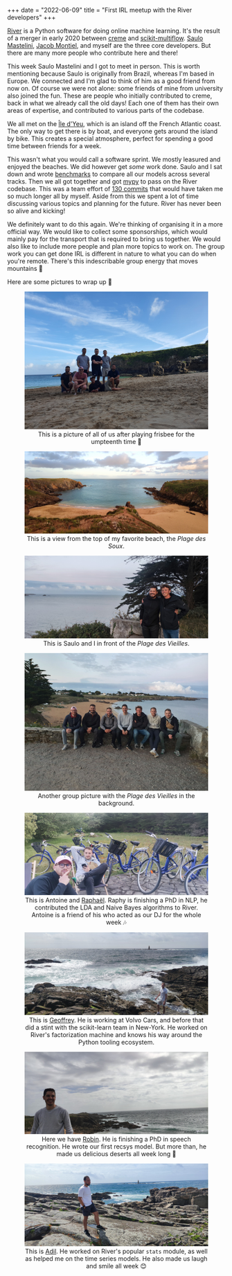 +++
date = "2022-06-09"
title = "First IRL meetup with the River developers"
+++

[River](https://github.com/online-ml/river/) is a Python software for doing online machine learning. It's the result of a merger in early 2020 between [creme](https://github.com/online-ml/river) and [scikit-multiflow](https://github.com/scikit-multiflow/scikit-multiflow). [Saulo Mastelini](https://github.com/smastelini), [Jacob Montiel](https://github.com/jacobmontiel), and myself are the three core developers. But there are many more people who contribute here and there!

This week Saulo Mastelini and I got to meet in person. This is worth mentioning because Saulo is originally from Brazil, whereas I'm based in Europe. We connected and I'm glad to think of him as a good friend from now on. Of course we were not alone: some friends of mine from university also joined the fun. These are people who initially contributed to creme, back in what we already call the old days! Each one of them has their own areas of expertise, and contributed to various parts of the codebase.

We all met on the [Île d'Yeu](https://www.google.com/maps/place/%C3%8Ele+d'Yeu,+85350+%C3%8Ele+d'Yeu/data=!4m2!3m1!1s0x4804dc14901b1eff:0x98a64666e3ee1a2f?sa=X&ved=2ahUKEwiKvpLgj6D4AhUFNxoKHdBlBQwQ8gF6BQiEARAB), which is an island off the French Atlantic coast. The only way to get there is by boat, and everyone gets around the island by bike. This creates a special atmosphere, perfect for spending a good time between friends for a week.

This wasn't what you would call a software sprint. We mostly leasured and enjoyed the beaches. We did however get *some* work done. Saulo and I sat down and wrote [benchmarks](https://riverml.xyz/0.11.1/benchmarks/) to compare all our models across several tracks. Then we all got together and got [mypy](http://mypy-lang.org/) to pass on the River codebase. This was a team effort of [130 commits](https://github.com/online-ml/river/pull/954) that would have taken me so much longer all by myself. Aside from this we spent a lot of time discussing various topics and planning for the future. River has never been so alive and kicking!

We definitely want to do this again. We're thinking of organising it in a more official way. We would like to collect some sponsorships, which would mainly pay for the transport that is required to bring us together. We would also like to include more people and plan more topics to work on. The group work you can get done IRL is different in nature to what you can do when you're remote. There's this indescribable group energy that moves mountains 🚀

Here are some pictures to wrap up 💫

<div align="center">
<figure>
    <img src="/img/blog/first-river-meetup/group.jpg">
    <figcaption>This is a picture of all of us after playing frisbee for the umpteenth time 🥏</figcaption>
</figure>
</div>

<div align="center">
<figure>
    <img src="/img/blog/first-river-meetup/soux.jpg">
    <figcaption>This is a view from the top of my favorite beach, the <i>Plage des Soux</i>.</figcaption>
</figure>
</div>

<div align="center">
<figure>
    <img src="/img/blog/first-river-meetup/saulo_and_i.jpg">
    <figcaption>This is Saulo and I in front of the <i>Plage des Vieilles</i>.</figcaption>
</figure>
</div>

<div align="center">
<figure>
    <img src="/img/blog/first-river-meetup/group2.jpg">
    <figcaption>Another group picture with the <i>Plage des Vieilles</i> in the background.</figcaption>
</figure>
</div>

<div align="center">
<figure>
    <img src="/img/blog/first-river-meetup/raphy_and_antoine.jpg">
    <figcaption>This is Antoine and <a href="https://github.com/raphaelsty">Raphaël</a>. Raphy is finishing a PhD in NLP, he contributed the LDA and Naive Bayes algorithms to River. Antoine is a friend of his who acted as our DJ for the whole week 🎶</figcaption>
</figure>
</div>

<div align="center">
<figure>
    <img src="/img/blog/first-river-meetup/geoffrey.jpg">
    <figcaption>This is <a href="https://github.com/gbolmier">Geoffrey</a>. He is working at Volvo Cars, and before that did a stint with the scikit-learn team in New-York. He worked on River's factorization machine and knows his way around the Python tooling ecosystem.</figcaption>
</figure>
</div>

<div align="center">
<figure>
    <img src="/img/blog/first-river-meetup/robin.jpg">
    <figcaption>Here we have <a href="https://github.com/VaysseRobin">Robin</a>. He is finishing a PhD in speech recognition. He wrote our first recsys model. But more than, he made us delicious deserts all week long 🤤</figcaption>
</figure>
</div>

<div align="center">
<figure>
    <img src="/img/blog/first-river-meetup/adil.jpg">
    <figcaption>This is <a href="https://github.com/AdilZouitine">Adil</a>. He worked on River's popular <code>stats</code> module, as well as helped me on the time series models. He also made us laugh and smile all week 😊</figcaption>
</figure>
</div>
